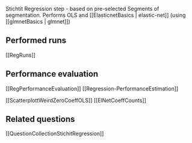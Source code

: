 Stichtit Regression step - based on pre-selected Segments of segmentation.
Performs OLS and [[ElasticnetBasics | elastic-net]] (using [[glmnetBasics | glmnet]])

## Performed runs
[[RegRuns]]
## Performance evaluation
[[RegPerformanceEvaluation]]
[[Regression-PerformanceEstimation]]

[[ScatterplottWeirdZeroCoeffOLS]]
[[ElNetCoeffCounts]]
## Related questions
[[QuestionCollectionStichitRegression]]


